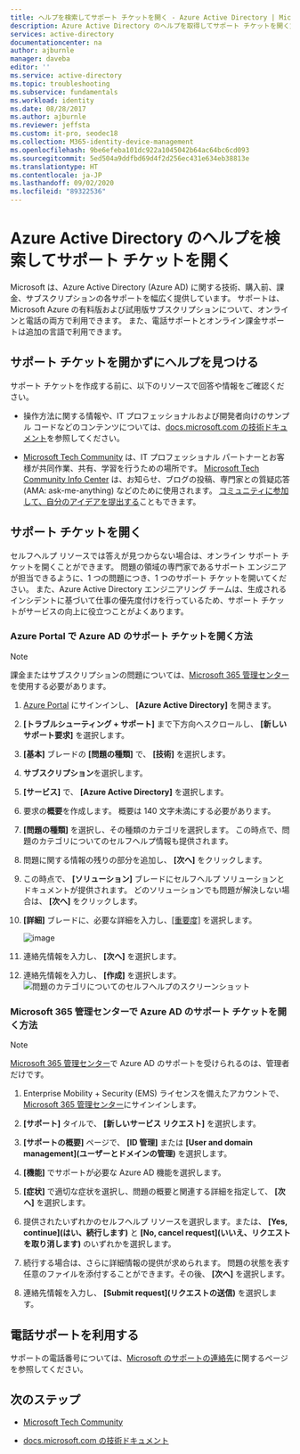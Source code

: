 ```yaml
---
title: ヘルプを検索してサポート チケットを開く - Azure Active Directory | Microsoft Docs
description: Azure Active Directory のヘルプを取得してサポート チケットを開く方法について説明します。
services: active-directory
documentationcenter: na
author: ajburnle
manager: daveba
editor: ''
ms.service: active-directory
ms.topic: troubleshooting
ms.subservice: fundamentals
ms.workload: identity
ms.date: 08/28/2017
ms.author: ajburnle
ms.reviewer: jeffsta
ms.custom: it-pro, seodec18
ms.collection: M365-identity-device-management
ms.openlocfilehash: 9be6efeba101dc922a1045042b64ac64bc6cd093
ms.sourcegitcommit: 5ed504a9ddfbd69d4f2d256ec431e634eb38813e
ms.translationtype: HT
ms.contentlocale: ja-JP
ms.lasthandoff: 09/02/2020
ms.locfileid: "89322536"
---
```

# <a name="find-help-and-open-a-support-ticket-for-azure-active-directory"></a>Azure Active Directory のヘルプを検索してサポート チケットを開く
Microsoft は、Azure Active Directory (Azure AD) に関する技術、購入前、課金、サブスクリプションの各サポートを幅広く提供しています。 サポートは、Microsoft Azure の有料版および試用版サブスクリプションについて、オンラインと電話の両方で利用できます。 また、電話サポートとオンライン課金サポートは追加の言語で利用できます。 

## <a name="find-help-without-opening-a-support-ticket"></a>サポート チケットを開かずにヘルプを見つける

サポート チケットを作成する前に、以下のリソースで回答や情報をご確認ください。 

* 操作方法に関する情報や、IT プロフェッショナルおよび開発者向けのサンプル コードなどのコンテンツについては、[docs.microsoft.com の技術ドキュメント](../index.yml)を参照してください。

* [Microsoft Tech Community](https://techcommunity.microsoft.com/) は、IT プロフェッショナル パートナーとお客様が共同作業、共有、学習を行うための場所です。 [Microsoft Tech Community Info Center](https://techcommunity.microsoft.com/t5/Community-Info-Center/ct-p/Community-Info-Center) は、お知らせ、ブログの投稿、専門家との質疑応答 (AMA: ask-me-anything) などのために使用されます。 [コミュニティに参加して、自分のアイデアを提出する](https://techcommunity.microsoft.com/t5/Communities/ct-p/communities)こともできます。


## <a name="open-a-support-ticket"></a>サポート チケットを開く

セルフヘルプ リソースでは答えが見つからない場合は、オンライン サポート チケットを開くことができます。 問題の領域の専門家であるサポート エンジニアが担当できるように、1 つの問題につき、1 つのサポート チケットを開いてください。 また、Azure Active Directory エンジニアリング チームは、生成されるインシデントに基づいて仕事の優先度付けを行っているため、サポート チケットがサービスの向上に役立つことがよくあります。

### <a name="how-to-open-a-support-ticket-for-azure-ad-in-the-azure-portal"></a>Azure Portal で Azure AD のサポート チケットを開く方法

> [!NOTE]
> 課金またはサブスクリプションの問題については、[Microsoft 365 管理センター](https://admin.microsoft.com)を使用する必要があります。
> 

1. [Azure Portal](https://portal.azure.com) にサインインし、 **[Azure Active Directory]** を開きます。
   
1. **[トラブルシューティング + サポート]** まで下方向へスクロールし、 **[新しいサポート要求]** を選択します。
   
1. **[基本]** ブレードの **[問題の種類]** で、 **[技術]** を選択します。

1. **サブスクリプション**を選択します。

1. **[サービス]** で、 **[Azure Active Directory]** を選択します。

1. 要求の**概要**を作成します。 概要は 140 文字未満にする必要があります。
  
1. **[問題の種類]** を選択し、その種類のカテゴリを選択します。 この時点で、問題のカテゴリについてのセルフヘルプ情報も提供されます。
  
1. 問題に関する情報の残りの部分を追加し、 **[次へ]** をクリックします。 

1. この時点で、 **[ソリューション]** ブレードにセルフヘルプ ソリューションとドキュメントが提供されます。 どのソリューションでも問題が解決しない場合は、 **[次へ]** をクリックします。 

1. **[詳細]** ブレードに、必要な詳細を入力し、[[重要度]](https://azure.microsoft.com/support/plans/response/) を選択します。 
 
    ![image](https://user-images.githubusercontent.com/13383753/76565580-1c284900-6468-11ea-8c0f-85af98097b6f.png)
 
1. 連絡先情報を入力し、 **[次へ]** を選択します。 

1. 連絡先情報を入力し、 **[作成]** を選択します。
  ![問題のカテゴリについてのセルフヘルプのスクリーンショット](./media/active-directory-troubleshooting-support-howto/open-support-ticket.png)

### <a name="how-to-open-a-support-ticket-for-azure-ad-in-the-microsoft-365-admin-center"></a>Microsoft 365 管理センターで Azure AD のサポート チケットを開く方法

> [!NOTE]
> [Microsoft 365 管理センター](https://admin.microsoft.com)で Azure AD のサポートを受けられるのは、管理者だけです。 

1. Enterprise Mobility + Security (EMS) ライセンスを備えたアカウントで、[Microsoft 365 管理センター](https://admin.microsoft.com)にサインインします。

1. **[サポート]** タイルで、 **[新しいサービス リクエスト]** を選択します。

1. **[サポートの概要]** ページで、 **[ID 管理]** または **[User and domain management]\(ユーザーとドメインの管理\)** を選択します。

1. **[機能]** でサポートが必要な Azure AD 機能を選択します。

1. **[症状]** で適切な症状を選択し、問題の概要と関連する詳細を指定して、 **[次へ]** を選択します。

1. 提供されたいずれかのセルフヘルプ リソースを選択します。または、 **[Yes, continue]\(はい、続行します\)** と **[No, cancel request]\(いいえ、リクエストを取り消します\)** のいずれかを選択します。

1. 続行する場合は、さらに詳細情報の提供が求められます。 問題の状態を表す任意のファイルを添付することができます。その後、 **[次へ]** を選択します。

1. 連絡先情報を入力し、 **[Submit request]\(リクエストの送信\)** を選択します。

## <a name="get-phone-support"></a>電話サポートを利用する

サポートの電話番号については、[Microsoft のサポートの連絡先](https://portal.office.com/Support/ContactUs.aspx)に関するページを参照してください。

##  <a name="next-steps"></a>次のステップ

* [Microsoft Tech Community](https://techcommunity.microsoft.com/)

* [docs.microsoft.com の技術ドキュメント](../index.yml)